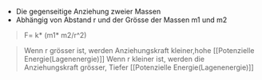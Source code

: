- Die gegenseitige Anziehung zweier Massen
- Abhängig von Abstand r und der Grösse der Massen m1 und m2

> F= k* (m1* m2/r^2)

> Wenn r grösser ist, werden Anziehungskraft kleiner,hohe [[Potenzielle Energie(Lagenenergie)]]
> Wenn r kleiner ist, werden die Anziehungskraft grösser, Tiefer [[Potenzielle Energie(Lagenenergie)]]